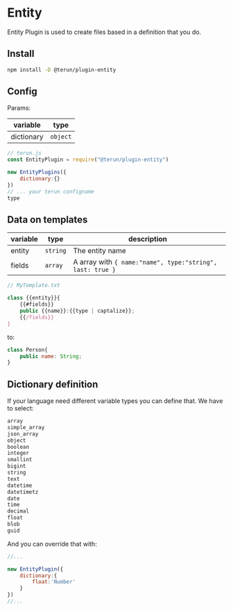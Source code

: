 # Entity

Entity Plugin is used to create files based in a definition that you do.

## Install

```sh
npm install -D @terun/plugin-entity
```

## Config

Params:

| variable   | type     |
| ---------- | -------- |
| dictionary | `object` |

```js
// terun.js
const EntityPlugin = require("@terun/plugin-entity")

new EntityPlugins({
    dictionary:{}
})
// ... your terun configname
type
```

## Data on templates

| variable | type     | description                                               |
| -------- | -------- | --------------------------------------------------------- |
| entity   | `string` | The entity name                                           |
| fields   | `array`  | A array with `{ name:"name", type:"string", last: true }` |

```js
// MyTemplate.txt

class {{entity}}{
    {{#fields}}
    public {{name}}:{{type | captalize}};
    {{/fields}}
}
```

to:

```js
class Person{
    public name: String;
}
```

## Dictionary definition

If your language need different variable types you can define that. We have to select:

```txt
array
simple_array
json_array
object
boolean
integer
smallint
bigint
string
text
datetime
datetimetz
date
time
decimal
float
blob
guid
```

And you can override that with:

```js
//...

new EntityPlugin({
    dictionary:{
        float:'Number'
    }
})
//...
```